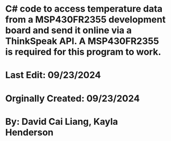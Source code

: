 # C# code to access temperature data from a MSP430FR2355 development board and send it online via a ThinkSpeak API. A MSP430FR2355 is required for this program to work. 

# Last Edit: 09/23/2024 

# Orginally Created: 09/23/2024

# By: David Cai Liang, Kayla Henderson
